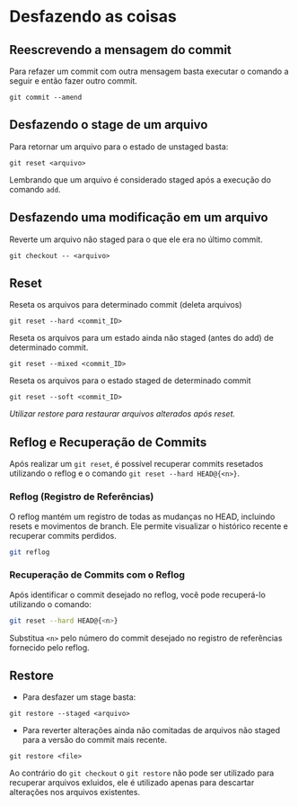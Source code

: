 # Desfazendo as coisas

## Reescrevendo a mensagem do commit

Para refazer um commit com outra mensagem basta executar o comando a seguir e então fazer outro commit.

```
git commit --amend
```

## Desfazendo o stage de um arquivo

Para retornar um arquivo para o estado de unstaged basta:

```
git reset <arquivo>
```

Lembrando que um arquivo é considerado staged após a execução do comando `add`.

## Desfazendo uma modificação em um arquivo

Reverte um arquivo não staged para o que ele era no último commit.

```
git checkout -- <arquivo>
```

## Reset
Reseta os arquivos para determinado commit (deleta arquivos)
```
git reset --hard <commit_ID>
```
Reseta os arquivos para um estado ainda não staged (antes do add) de determinado commit.
```
git reset --mixed <commit_ID>
```
Reseta os arquivos para o estado staged de determinado commit
```
git reset --soft <commit_ID>
```
*Utilizar restore para restaurar arquivos alterados após reset.*

## **Reflog e Recuperação de Commits**

Após realizar um `git reset`, é possível recuperar commits resetados utilizando o reflog e o comando `git reset --hard HEAD@{<n>}`.

### **Reflog (Registro de Referências)**

O reflog mantém um registro de todas as mudanças no HEAD, incluindo resets e movimentos de branch. Ele permite visualizar o histórico recente e recuperar commits perdidos.

```bash
git reflog
```

### **Recuperação de Commits com o Reflog**

Após identificar o commit desejado no reflog, você pode recuperá-lo utilizando o comando:

```bash
git reset --hard HEAD@{<n>}
```

Substitua `<n>` pelo número do commit desejado no registro de referências fornecido pelo reflog.

## Restore

- Para desfazer um stage basta:

```
git restore --staged <arquivo>
```

- Para reverter alterações ainda não comitadas de arquivos não staged para a versão do commit mais recente.

```
git restore <file>
```

Ao contrário do `git checkout` o `git restore` não pode ser utilizado para recuperar arquivos exluidos, ele é utilizado apenas para descartar alterações nos arquivos existentes.
